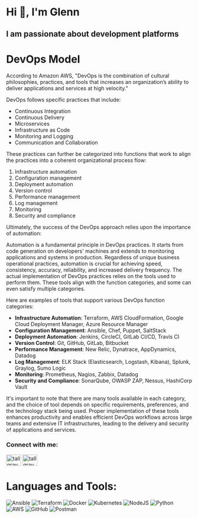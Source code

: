 <h1 align="left">Hi 👋, I'm Glenn</h1>
<h2 align="left">I am passionate about development platforms</h3>

# DevOps Model

According to Amazon AWS, "DevOps is the combination of cultural philosophies, practices, and tools that increases an organization’s ability to deliver applications and services at high velocity."

DevOps follows specific practices that include:

- Continuous Integration
- Continuous Delivery
- Microservices
- Infrastructure as Code
- Monitoring and Logging
- Communication and Collaboration

These practices can further be categorized into functions that work to align the practices into a coherent organizational process flow:

1. Infrastructure automation
2. Configuration management
3. Deployment automation
4. Version control
5. Performance management
6. Log management
7. Monitoring
8. Security and compliance

Ultimately, the success of the DevOps approach relies upon the importance of automation:

Automation is a fundamental principle in DevOps practices. It starts from code generation on developers' machines and extends to monitoring applications and systems in production. Regardless of unique business operational practices, automation is crucial for achieving speed, consistency, accuracy, reliability, and increased delivery frequency. The actual implementation of DevOps practices relies on the tools used to perform them. These tools align with the function categories, and some can even satisfy multiple categories.

Here are examples of tools that support various DevOps function categories:

- **Infrastructure Automation**: Terraform, AWS CloudFormation, Google Cloud Deployment Manager, Azure Resource Manager
- **Configuration Management**: Ansible, Chef, Puppet, SaltStack
- **Deployment Automation**: Jenkins, CircleCI, GitLab CI/CD, Travis CI
- **Version Control**: Git, GitHub, GitLab, Bitbucket
- **Performance Management**: New Relic, Dynatrace, AppDynamics, Datadog
- **Log Management**: ELK Stack (Elasticsearch, Logstash, Kibana), Splunk, Graylog, Sumo Logic
- **Monitoring**: Prometheus, Nagios, Zabbix, Datadog
- **Security and Compliance**: SonarQube, OWASP ZAP, Nessus, HashiCorp Vault

It's important to note that there are many tools available in each category, and the choice of tool depends on specific requirements, preferences, and the technology stack being used. Proper implementation of these tools enhances productivity and enables efficient DevOps workflows across large teams and extensive IT infrastructures, leading to the delivery and security of applications and services.


<h3 align="left">Connect with me:</h3>
<p align="left">
<a href="https://linkedin.com/in/tallgray" target="blank"><img align="center" src="https://raw.githubusercontent.com/rahuldkjain/github-profile-readme-generator/master/src/images/icons/Social/linked-in-alt.svg" alt="tallgray" height="30" width="40" /></a>
<a href="https://www.youtube.com/c/tallgray" target="blank"><img align="center" src="https://raw.githubusercontent.com/rahuldkjain/github-profile-readme-generator/master/src/images/icons/Social/youtube.svg" alt="tallgray" height="30" width="40" /></a>
</p>

# Languages and Tools:

![Ansible](https://img.shields.io/badge/ansible-%231A1918.svg?style=for-the-badge&logo=ansible&logoColor=white) ![Terraform](https://img.shields.io/badge/terraform-%235835CC.svg?style=for-the-badge&logo=terraform&logoColor=white) ![Docker](https://img.shields.io/badge/docker-%230db7ed.svg?style=for-the-badge&logo=docker&logoColor=white) ![Kubernetes](https://img.shields.io/badge/kubernetes-%23326ce5.svg?style=for-the-badge&logo=kubernetes&logoColor=white) ![NodeJS](https://img.shields.io/badge/node.js-6DA55F?style=for-the-badge&logo=node.js&logoColor=white) ![Python](https://img.shields.io/badge/python-3670A0?style=for-the-badge&logo=python&logoColor=ffdd54) ![AWS](https://img.shields.io/badge/AWS-%23FF9900.svg?style=for-the-badge&logo=amazon-aws&logoColor=white) ![GitHub](https://img.shields.io/badge/github-%23121011.svg?style=for-the-badge&logo=github&logoColor=white) ![Postman](https://img.shields.io/badge/Postman-FF6C37?style=for-the-badge&logo=postman&logoColor=white)
